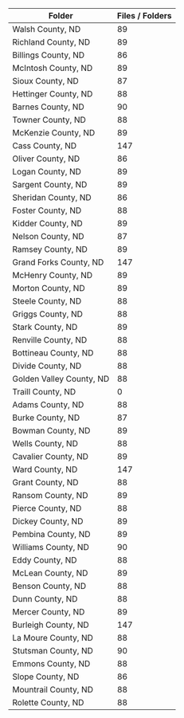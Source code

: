 | Folder                   |   Files / Folders |
|--------------------------|-------------------|
| Walsh County, ND         |                89 |
| Richland County, ND      |                89 |
| Billings County, ND      |                86 |
| McIntosh County, ND      |                89 |
| Sioux County, ND         |                87 |
| Hettinger County, ND     |                88 |
| Barnes County, ND        |                90 |
| Towner County, ND        |                88 |
| McKenzie County, ND      |                89 |
| Cass County, ND          |               147 |
| Oliver County, ND        |                86 |
| Logan County, ND         |                89 |
| Sargent County, ND       |                89 |
| Sheridan County, ND      |                86 |
| Foster County, ND        |                88 |
| Kidder County, ND        |                89 |
| Nelson County, ND        |                87 |
| Ramsey County, ND        |                89 |
| Grand Forks County, ND   |               147 |
| McHenry County, ND       |                89 |
| Morton County, ND        |                89 |
| Steele County, ND        |                88 |
| Griggs County, ND        |                88 |
| Stark County, ND         |                89 |
| Renville County, ND      |                88 |
| Bottineau County, ND     |                88 |
| Divide County, ND        |                88 |
| Golden Valley County, ND |                88 |
| Traill County, ND        |                 0 |
| Adams County, ND         |                88 |
| Burke County, ND         |                87 |
| Bowman County, ND        |                89 |
| Wells County, ND         |                88 |
| Cavalier County, ND      |                89 |
| Ward County, ND          |               147 |
| Grant County, ND         |                88 |
| Ransom County, ND        |                89 |
| Pierce County, ND        |                88 |
| Dickey County, ND        |                89 |
| Pembina County, ND       |                89 |
| Williams County, ND      |                90 |
| Eddy County, ND          |                88 |
| McLean County, ND        |                89 |
| Benson County, ND        |                88 |
| Dunn County, ND          |                88 |
| Mercer County, ND        |                89 |
| Burleigh County, ND      |               147 |
| La Moure County, ND      |                88 |
| Stutsman County, ND      |                90 |
| Emmons County, ND        |                88 |
| Slope County, ND         |                86 |
| Mountrail County, ND     |                88 |
| Rolette County, ND       |                88 |